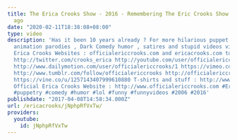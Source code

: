 ```yaml
---
title: The Erica Crooks Show - 2016 - Remembering The Eric Crooks Show 2006 10 years
  ago
date: "2020-02-11T18:38:08+08:00"
type: video
description: 'Has it been 10 years already ? For more hilarious puppet and cartoon
  animation parodies , Dark Comedy humor , satires and stupid videos visit The Official
  Erica Crooks Websites : officialericcrooks.com and ericacrooks.com today ! http://facebook.com/officialericcrooks
  http://twitter.com/crooks_erica http://youtube.com/user/officialericcrooks http://Instagram.com/officialericcrooks/
  http://www.dailymotion.com/user/officialericcrooks/1 https://vimeo.com/officialericcrooks
  http://www.tumblr.com/follow/officialericcrooks http://officialericcrooks.newgrounds.com
  https://vine.co/u/1257143407999610880 T-shirts and stuff : http://www.zazzle.com/officialericcrooks
  Official Erica Crooks Website : http://www.officialericcrooks.com #EricaCrooks #puppet
  #puppetry #comedy #humor #lol #funny #funnyvideos #2006 #2016'
publishdate: "2017-04-08T14:58:34.000Z"
url: /ericacrooks/jNphpRfVxTw/
providers:
  youtube:
    id: jNphpRfVxTw
---
```

